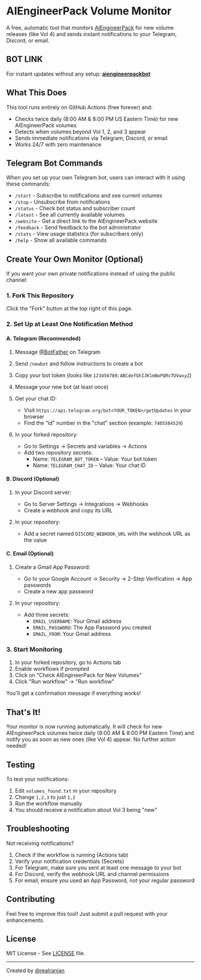 # AIEngineerPack Volume Monitor

A free, automatic tool that monitors [AIEngineerPack](https://www.aiengineerpack.com/) for new volume releases (like Vol 4) and sends instant notifications to your Telegram, Discord, or email.

## BOT LINK 

For instant updates without any setup:
**[aiengineerpackbot](t.me/aiengineerpackbot)**

## What This Does

This tool runs entirely on GitHub Actions (free forever) and:

- Checks twice daily (8:00 AM & 8:00 PM US Eastern Time) for new AIEngineerPack volumes
- Detects when volumes beyond Vol 1, 2, and 3 appear
- Sends immediate notifications via Telegram, Discord, or email
- Works 24/7 with zero maintenance

## Telegram Bot Commands

When you set up your own Telegram bot, users can interact with it using these commands:

- `/start` - Subscribe to notifications and see current volumes
- `/stop` - Unsubscribe from notifications
- `/status` - Check bot status and subscriber count
- `/latest` - See all currently available volumes
- `/website` - Get a direct link to the AIEngineerPack website
- `/feedback` - Send feedback to the bot administrator
- `/stats` - View usage statistics (for subscribers only)
- `/help` - Show all available commands

## Create Your Own Monitor (Optional)

If you want your own private notifications instead of using the public channel:

### 1. Fork This Repository

Click the "Fork" button at the top right of this page.

### 2. Set Up at Least One Notification Method

#### A. Telegram (Recommended)

1. Message [@BotFather](https://t.me/BotFather) on Telegram
2. Send `/newbot` and follow instructions to create a bot
3. Copy your bot token (looks like `123456789:ABCdefGhIJKlmNoPQRsTUVwxyZ`)
4. Message your new bot (at least once)
5. Get your chat ID:
   - Visit `https://api.telegram.org/bot<YOUR_TOKEN>/getUpdates` in your browser
   - Find the "id" number in the "chat" section (example: `7405584529`)

6. In your forked repository:
   - Go to Settings → Secrets and variables → Actions
   - Add two repository secrets:
     - Name: `TELEGRAM_BOT_TOKEN` – Value: Your bot token
     - Name: `TELEGRAM_CHAT_ID` – Value: Your chat ID

#### B. Discord (Optional)

1. In your Discord server:
   - Go to Server Settings → Integrations → Webhooks
   - Create a webhook and copy its URL
   
2. In your repository:
   - Add a secret named `DISCORD_WEBHOOK_URL` with the webhook URL as the value

#### C. Email (Optional)

1. Create a Gmail App Password:
   - Go to your Google Account → Security → 2-Step Verification → App passwords
   - Create a new app password

2. In your repository:
   - Add three secrets:
     - `EMAIL_USERNAME`: Your Gmail address
     - `EMAIL_PASSWORD`: The App Password you created
     - `EMAIL_FROM`: Your Gmail address

### 3. Start Monitoring

1. In your forked repository, go to Actions tab
2. Enable workflows if prompted
3. Click on "Check AIEngineerPack for New Volumes"
4. Click "Run workflow" → "Run workflow"

You'll get a confirmation message if everything works!

## That's It!

Your monitor is now running automatically. It will check for new AIEngineerPack volumes twice daily (8:00 AM & 8:00 PM Eastern Time) and notify you as soon as new ones (like Vol 4) appear. No further action needed!

## Testing

To test your notifications:
1. Edit `volumes_found.txt` in your repository
2. Change `1,2,3` to just `1,2`
3. Run the workflow manually
4. You should receive a notification about Vol 3 being "new"

## Troubleshooting

Not receiving notifications?

1. Check if the workflow is running (Actions tab)
2. Verify your notification credentials (Secrets)
3. For Telegram, make sure you sent at least one message to your bot
4. For Discord, verify the webhook URL and channel permissions
5. For email, ensure you used an App Password, not your regular password

## Contributing

Feel free to improve this tool! Just submit a pull request with your enhancements.

## License

MIT License - See [LICENSE](LICENSE) file.

---

Created by [@realranjan](https://github.com/realranjan) 
